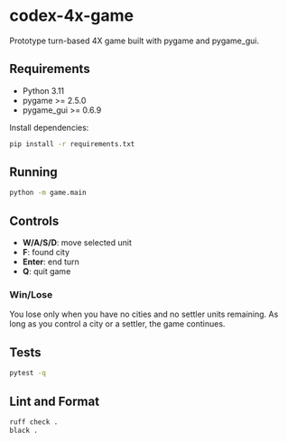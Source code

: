 # codex-4x-game

Prototype turn-based 4X game built with pygame and pygame_gui.

## Requirements
- Python 3.11
- pygame >= 2.5.0
- pygame_gui >= 0.6.9

Install dependencies:
```bash
pip install -r requirements.txt
```

## Running
```bash
python -m game.main
```

## Controls

- **W/A/S/D**: move selected unit
- **F**: found city
- **Enter**: end turn
- **Q**: quit game

### Win/Lose

You lose only when you have no cities and no settler units remaining. As long as
you control a city or a settler, the game continues.

## Tests
```bash
pytest -q
```

## Lint and Format
```bash
ruff check .
black .
```
